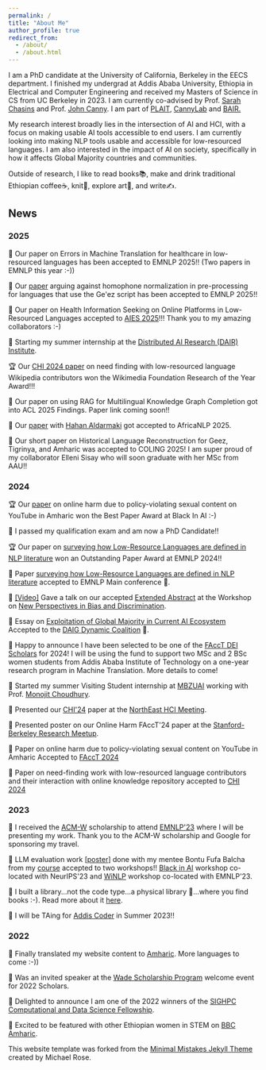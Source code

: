 ```yaml
---
permalink: /
title: "About Me"
author_profile: true
redirect_from: 
  - /about/
  - /about.html
---
```

I am a PhD candidate at the University of California, Berkeley in the EECS department. I finished my undergrad at Addis Ababa University, Ethiopia in Electrical and Computer Engineering and received my Masters of Science in CS from UC Berkeley in 2023. I am currently co-advised by Prof. [Sarah Chasins](https://schasins.com/) and Prof. [John Canny](https://www2.eecs.berkeley.edu/Faculty/Homepages/canny.html). I am part of [PLAIT](https://plait-lab.org/), [CannyLab](https://cannylab.github.io/) and [BAIR.](https://bair.berkeley.edu/index.html#header)
 
My research interest broadly lies in the intersection of AI and HCI, with a focus on making usable AI tools accessible to end users. I am currently looking into making NLP tools usable and accessible for low-resourced languages. I am also interested in the impact of AI on society, specifically in how it affects Global Majority countries and communities. 

Outside of research, I like to read books📚, make and drink traditional Ethiopian coffee☕, knit🧣,  explore art🎨, and write✍️.  

## News

### 2025
📝 Our paper on Errors in Machine Translation for healthcare in low-resourced languages has been accepted to EMNLP 2025!! (Two papers in EMNLP this year :-))

📝 Our [paper](https://arxiv.org/pdf/2507.15142) arguing against homophone normalization in pre-processing for languages that use the Ge'ez script has been accepted to EMNLP 2025!!

📝 Our paper on Health Information Seeking on Online Platforms in Low-Resourced Languages accepted to [AIES 2025](https://www.aies-conference.com/2025/)!!! Thank you to my amazing collaborators :-) 

🏢 Starting my summer internship at the [Distributed AI Research (DAIR) Institute](https://www.dair-institute.org/).

🏆 Our [CHI 2024 paper](https://doi.org/10.1145/3613904.3642605) on need finding with low-resourced language Wikipedia contributors won the Wikimedia Foundation Research of the Year Award!!!

📝 Our paper on using RAG for Multilingual Knowledge Graph Completion got into ACL 2025 Findings. Paper link coming soon!!

📝 Our [paper](https://openreview.net/pdf?id=YUl0dCLlRi) with [Hahan Aldarmaki](https://h-aldarmaki.github.io/team/) got accepted to AfricaNLP 2025.

📝 Our short paper on Historical Language Reconstruction for Geez, Tigrinya, and Amharic was accepted to COLING 2025! I am super proud of my collaborator Elleni Sisay who will soon graduate with her MSc from AAU!!

### 2024

🏆 Our [paper](https://doi.org/10.1145/3630106.3658546) on online harm due to policy-violating sexual content on YouTube in Amharic won the Best Paper Award at Black In AI :-) 

🎊 I passed my qualification exam and am now a PhD Candidate!! 

🏆 Our paper on [surveying how Low-Resource Languages are defined in NLP literature](https://hhnigatu.github.io//publication/2024-zenos-emnlp)  won an Outstanding Paper Award at EMNLP 2024!!

📝 Paper [surveying how Low-Resource Languages are defined in NLP literature](https://hhnigatu.github.io//publication/2024-zenos-emnlp) accepted to EMNLP Main conference 🎊.

📣 [\[Video\]](https://drive.google.com/file/d/1Kvvqyz_tztoh5BtBiC238BWCa4T-4Ap7/view?usp=sharing) Gave a talk on our accepted [Extended Abstract](https://drive.google.com/file/d/1xzalP_dYI7sEFdQFFde3xKriDvAVf5VT/view) at the Workshop on [New Perspectives in Bias and Discrimination](https://wai-amsterdam.github.io/).

📝 Essay on [Exploitation of Global Majority in Current AI Ecosystem](https://hhnigatu.github.io//publication/2024-exploitation-daig) Accepted to the [DAIG Dynamic Coalition](https://intgovforum.org/en/content/igf-2024-dc-daig-data-and-ai-governance-from-the-global-majority) 🎊.

🎊 Happy to announce I have been selected to be one of the [FAccT DEI Scholars](https://facctconference.org/2024/deischolars) for 2024! I will be using the fund to support two MSc and 2 BSc women students from Addis Ababa Institute of Technology on a one-year research program in Machine Translation. More details to come!

🏢 Started my summer Visiting Student internship at [MBZUAI](https://mbzuai.ac.ae/) working with Prof. [Monojit Choudhury](https://mbzuai.ac.ae/study/faculty/monojit-choudhury/). 

📣 Presented our [CHI'24](https://drive.google.com/file/d/199eBrBhlRQa18_wUURDQ4dyaHkolOqH5/view?usp=sharing) paper at the [NorthEast HCI Meeting](https://northeasthcimeeting.com/).

📣 Presented poster on our Online Harm FAccT'24 paper at the [Stanford-Berkeley Research Meetup](https://stanfordberkeleyresearchmeetup.wordpress.com/agenda/).

📝 Paper on online harm due to policy-violating sexual content on YouTube in Amharic Accepted to [FAccT 2024](https://facctconference.org/2024/)

📝 Paper on need-finding work with low-resourced language contributors and their interaction with online knowledge repository accepted to [CHI 2024](https://chi2024.acm.org/)

### 2023

🎊 I received the [ACM-W](https://women.acm.org/scholars/acm-w-scholars/) scholarship to attend [EMNLP'23](https://2023.emnlp.org/) where I will be presenting my work. Thank you to the ACM-W scholarship and Google for sponsoring my travel.

📝 LLM evaluation work [\[poster\]](https://drive.google.com/file/d/1G_OOeg_8qS8e2Q8rItOnULCxVb0Uq6FT/view?usp=sharing) done with my mentee Bontu Fufa Balcha from my [course](https://hhnigatu.github.io/hclernlp) accepted to two workshops!! 
 [Black in AI](https://blackinai.github.io/#/workshop/bai2023-accepted-papers) workshop co-located with NeurIPS'23 and [WiNLP](https://www.winlp.org/winlp-2023-workshop/accepted-papers/) workshop co-located with EMNLP'23.

🎊 I built a library...not the code type...a physical library 🏫...where you find books :-). Read more about it [here](https://hhnigatu.github.io/zeyneb_library).

📖 I will be TAing for [Addis Coder](https://www.addiscoder.com/) in Summer 2023!!

### 2022

🎊 Finally translated my website content to [Amharic](https://hhnigatu.github.io/amharic). More languages to come :-))

📣 Was an invited speaker at the [Wade Scholarship Program](https://wadescholarship.org/) welcome event for 2022 Scholars. 

🎊 Delighted to announce I am one of the 2022 winners of the [SIGHPC Computational and Data Science Fellowship](https://www.sighpc.org/for-your-career/fellowships/2022-fellowship-winners). 

🎊 Excited to be featured with other Ethiopian women in STEM on [BBC Amharic](https://www.bbc.com/amharic/articles/c0wzew2yx90o). 

This website template was forked from the [Minimal Mistakes Jekyll Theme](https://mmistakes.github.io/minimal-mistakes/) created by Michael Rose.



